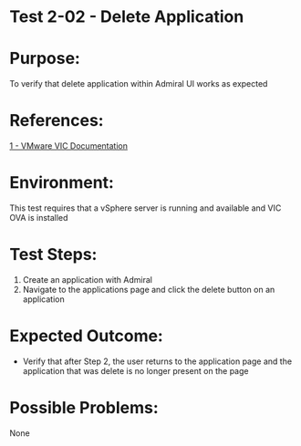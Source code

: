 Test 2-02 - Delete Application
=======

# Purpose:
To verify that delete application within Admiral UI works as expected

# References:
[1 - VMware VIC Documentation](https://vmware.github.io/vic-product/assets/files/html/1.2/index.html)

# Environment:
This test requires that a vSphere server is running and available and VIC OVA is installed

# Test Steps:
1. Create an application with Admiral
2. Navigate to the applications page and click the delete button on an application

# Expected Outcome:
* Verify that after Step 2, the user returns to the application page and the application that was delete is no longer present on the page

# Possible Problems:
None






